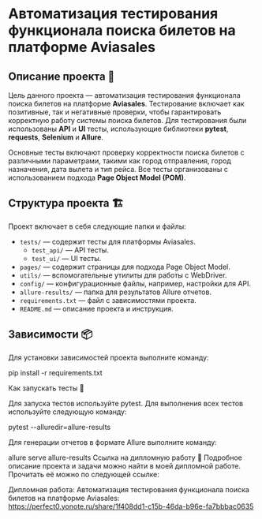 # Автоматизация тестирования функционала поиска билетов на платформе Aviasales

## Описание проекта 🎯

Цель данного проекта — автоматизация тестирования функционала поиска билетов на платформе **Aviasales**. Тестирование включает как позитивные, так и негативные проверки, чтобы гарантировать корректную работу системы поиска билетов. Для тестирования были использованы **API** и **UI** тесты, использующие библиотеки **pytest**, **requests**, **Selenium** и **Allure**.

Основные тесты включают проверку корректности поиска билетов с различными параметрами, такими как город отправления, город назначения, дата вылета и тип рейса. Все тесты организованы с использованием подхода **Page Object Model (POM)**.

## Структура проекта 🏗️

Проект включает в себя следующие папки и файлы:

- `tests/` — содержит тесты для платформы Aviasales.
    - `test_api/` — API тесты.
    - `test_ui/` — UI тесты.
- `pages/` — содержит страницы для подхода Page Object Model.
- `utils/` — вспомогательные утилиты для работы с WebDriver.
- `config/` — конфигурационные файлы, например, настройки для API.
- `allure-results/` — папка для результатов Allure отчетов.
- `requirements.txt` — файл с зависимостями проекта.
- `README.md` — описание проекта и инструкция.

## Зависимости 📦

Для установки зависимостей проекта выполните команду:

pip install -r requirements.txt

Как запускать тесты 🚀

Для запуска тестов используйте pytest. Для выполнения всех тестов используйте следующую команду:

pytest --alluredir=allure-results

Для генерации отчетов в формате Allure выполните команду:

allure serve allure-results
Ссылка на дипломную работу 📜
Подробное описание проекта и задачи можно найти в моей дипломной работе. Прочитать её можно по следующей ссылке:

Дипломная работа: Автоматизация тестирования функционала поиска билетов на платформе Aviasales: https://perfect0.yonote.ru/share/1f408dd1-c15b-46da-b96e-fa7bbbac0635
